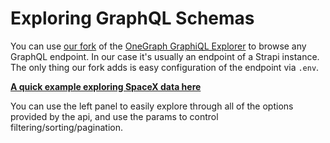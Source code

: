 # Exploring GraphQL Schemas

You can use [our fork](https://github.com/bratislava/graphiql-explorer-example) of the [OneGraph GraphiQL Explorer](https://github.com/OneGraph/graphiql-explorer-example) to browse any GraphQL endpoint. In our case it's usually an endpoint of a Strapi instance. The only thing our fork adds is easy configuration of the endpoint via `.env`.

**[A quick example exploring SpaceX data here](https://api.spacex.land/graphql/)**

You can use the left panel to easily explore through all of the options provided by the api, and use the params to control filtering/sorting/pagination.